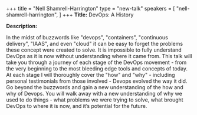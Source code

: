 +++
title = "Nell Shamrell-Harrington"
type = "new-talk"
speakers = [
        "nell-shamrell-harrington",
]
+++
**Title:** DevOps: A History

**Description:**

In the midst of buzzwords like "devops", "containers", "continuous delivery", "IAAS", and even "cloud" it can be easy to forget the problems these concept were created to solve. It is impossible to fully understand DevOps as it is now without understanding where it came from. This talk will take you through a journey of each stage of the DevOps movement - from the very beginning to the most bleeding edge tools and concepts of today. At each stage I will thoroughly cover the "how" and "why" - including personal testimonials from those involved - Devops evolved the way it did. Go beyond the buzzwords and gain a new understanding of the how and why of Devops. You will walk away with a new understanding of why we used to do things - what problems we were trying to solve, what brought DevOps to where it is now, and it’s potential for the future.